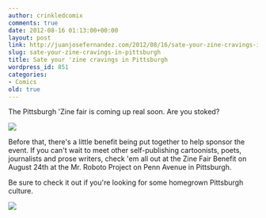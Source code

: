 ```yaml
---
author: crinkledcomix
comments: true
date: 2012-08-16 01:13:00+00:00
layout: post
link: http://juanjosefernandez.com/2012/08/16/sate-your-zine-cravings-in-pittsburgh/
slug: sate-your-zine-cravings-in-pittsburgh
title: Sate your 'zine cravings in Pittsburgh
wordpress_id: 851
categories:
- Comics
old: true
---
```


The Pittsburgh 'Zine fair is coming up real soon. Are you stoked?


[![](http://fernandezjuanjose.files.wordpress.com/2012/08/picture-1.png)](http://pghzinefair.com/)


Before that, there's a little benefit being put together to help sponsor the event. If you can't wait to meet other self-publishing cartoonists, poets, journalists and prose writers, check 'em all out at the Zine Fair Benefit on August 24th at the Mr. Roboto Project on Penn Avenue in Pittsburgh.


Be sure to check it out if you're looking for some homegrown Pittsburgh culture.


[![](http://pghzinefair.files.wordpress.com/2012/08/zine-fair-benefit-flyer-final.jpg)](http://pghzinefair.com/2012/08/15/pittsburgh-zine-fair-benefit-you-should-come/)

